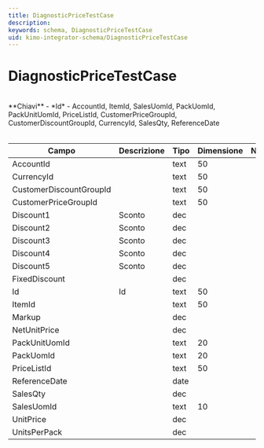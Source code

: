 ```yaml
---
title: DiagnosticPriceTestCase
description:
keywords: schema, DiagnosticPriceTestCase
uid: kimo-integrator-schema/DiagnosticPriceTestCase
---
```


# DiagnosticPriceTestCase

<br>
**Chiavi**
- *Id*
- AccountId, ItemId, SalesUomId, PackUomId, PackUnitUomId, PriceListId, CustomerPriceGroupId, CustomerDiscountGroupId, CurrencyId, SalesQty, ReferenceDate
<br><br>

| Campo | Descrizione | Tipo | Dimensione | Note |
| --- | --- | --- | --- | --- |
| AccountId |  | text | 50 |  |
| CurrencyId |  | text | 50 |  |
| CustomerDiscountGroupId |  | text | 50 |  |
| CustomerPriceGroupId |  | text | 50 |  |
| Discount1 | Sconto | dec |  |  |
| Discount2 | Sconto | dec |  |  |
| Discount3 | Sconto | dec |  |  |
| Discount4 | Sconto | dec |  |  |
| Discount5 | Sconto | dec |  |  |
| FixedDiscount |  | dec |  |  |
| Id | Id | text | 50 |  |
| ItemId |  | text | 50 |  |
| Markup |  | dec |  |  |
| NetUnitPrice |  | dec |  |  |
| PackUnitUomId |  | text | 20 |  |
| PackUomId |  | text | 20 |  |
| PriceListId |  | text | 50 |  |
| ReferenceDate |  | date |  |  |
| SalesQty |  | dec |  |  |
| SalesUomId |  | text | 10 |  |
| UnitPrice |  | dec |  |  |
| UnitsPerPack |  | dec |  |  |

